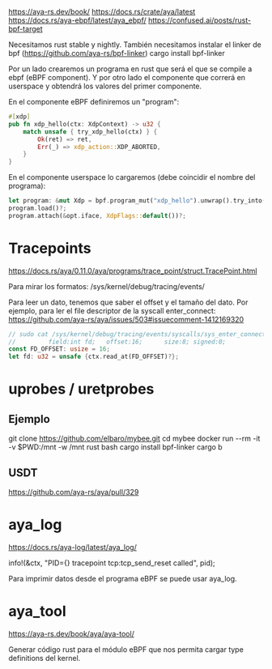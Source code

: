 https://aya-rs.dev/book/
https://docs.rs/crate/aya/latest
https://docs.rs/aya-ebpf/latest/aya_ebpf/
https://confused.ai/posts/rust-bpf-target

Necesitamos rust stable y nightly.
También necesitamos instalar el linker de bpf (https://github.com/aya-rs/bpf-linker)
cargo install bpf-linker

Por un lado crearemos un programa en rust que será el que se compile a ebpf (eBPF component).
Y por otro lado el componente que correrá en userspace y obtendrá los valores del primer componente.


En el componente eBPF definiremos un "program":
```rust
#[xdp]
pub fn xdp_hello(ctx: XdpContext) -> u32 {
    match unsafe { try_xdp_hello(ctx) } {
        Ok(ret) => ret,
        Err(_) => xdp_action::XDP_ABORTED,
    }
}
```

En el componente userspace lo cargaremos (debe coincidir el nombre del programa):
```rust
let program: &mut Xdp = bpf.program_mut("xdp_hello").unwrap().try_into()?;
program.load()?;
program.attach(&opt.iface, XdpFlags::default())?;
```

# Tracepoints
https://docs.rs/aya/0.11.0/aya/programs/trace_point/struct.TracePoint.html

Para mirar los formatos:
/sys/kernel/debug/tracing/events/

Para leer un dato, tenemos que saber el offset y el tamaño del dato.
Por ejemplo, para ler el file descriptor de la syscall enter_connect:
https://github.com/aya-rs/aya/issues/503#issuecomment-1412169320
```rust
// sudo cat /sys/kernel/debug/tracing/events/syscalls/sys_enter_connect/format
//         field:int fd;   offset:16;      size:8; signed:0;
const FD_OFFSET: usize = 16;
let fd: u32 = unsafe {ctx.read_at(FD_OFFSET)?};
```


# uprobes / uretprobes

## Ejemplo
git clone https://github.com/elbaro/mybee.git
cd mybee
docker run --rm -it -v $PWD:/mnt -w /mnt rust bash
cargo install bpf-linker
cargo b

## USDT
https://github.com/aya-rs/aya/pull/329





# aya_log
https://docs.rs/aya-log/latest/aya_log/

info!(&ctx, "PID={} tracepoint tcp:tcp_send_reset called", pid);

Para imprimir datos desde el programa eBPF se puede usar aya_log.


# aya_tool
https://aya-rs.dev/book/aya/aya-tool/

Generar código rust para el módulo eBPF que nos permita cargar type definitions del kernel.
